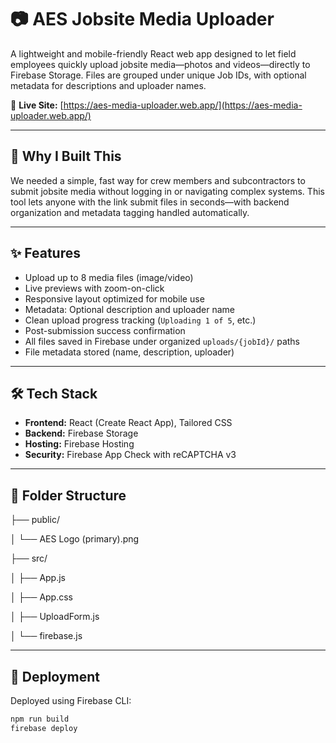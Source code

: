 # 📷 AES Jobsite Media Uploader

A lightweight and mobile-friendly React web app designed to let field employees quickly upload jobsite media—photos and videos—directly to Firebase Storage. Files are grouped under unique Job IDs, with optional metadata for descriptions and uploader names.

🔗 **Live Site:** [https://aes-media-uploader.web.app/](https://aes-media-uploader.web.app/)

---

## 🚧 Why I Built This

We needed a simple, fast way for crew members and subcontractors to submit jobsite media without logging in or navigating complex systems. This tool lets anyone with the link submit files in seconds—with backend organization and metadata tagging handled automatically.

---

## ✨ Features

- Upload up to 8 media files (image/video)
- Live previews with zoom-on-click
- Responsive layout optimized for mobile use
- Metadata: Optional description and uploader name
- Clean upload progress tracking (`Uploading 1 of 5`, etc.)
- Post-submission success confirmation
- All files saved in Firebase under organized `uploads/{jobId}/` paths
- File metadata stored (name, description, uploader)

---

## 🛠 Tech Stack

- **Frontend:** React (Create React App), Tailored CSS
- **Backend:** Firebase Storage
- **Hosting:** Firebase Hosting
- **Security:** Firebase App Check with reCAPTCHA v3

---

## 📂 Folder Structure

├── public/

│ └── AES Logo (primary).png

├── src/

│ ├── App.js

│ ├── App.css

│ ├── UploadForm.js

│ └── firebase.js


---

## 🚀 Deployment

Deployed using Firebase CLI:

```bash
npm run build
firebase deploy
